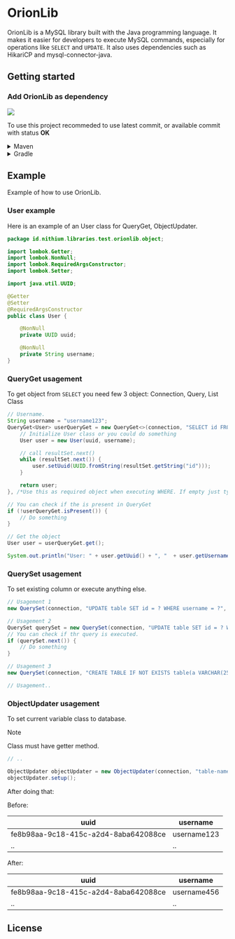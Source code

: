 # OrionLib

OrionLib is a MySQL library built with the Java programming language. It makes it easier for developers to execute MySQL commands, especially for operations like ``SELECT`` and ``UPDATE``. It also uses dependencies such as HikariCP and mysql-connector-java.

## Getting started

### Add OrionLib as dependency
[![](https://jitpack.io/v/NithiumDevelopment/OrionLib.svg)](https://jitpack.io/#NithiumDevelopment/OrionLib)

To use this project recommeded to use latest commit, or available commit with status **OK**

<details>
    <summary>Maven</summary>

```xml
<repositories>
    <repository>
        <id>jitpack.io</id>
        <url>https://jitpack.io</url>
    </repository>
</repositories>

<dependencies>
    <dependency>
        <groupId>com.github.NithiumDevelopment</groupId>
        <artifactId>OrionLib</artifactId>
        <version>VERSION</version>
    </dependency>
</dependencies>
```
</details>

<details>
	<summary>Gradle</summary>

```gradle
allprojects {
    repositories {
        ...
        maven { url 'https://jitpack.io' }
    }
}

dependencies {
    implementation 'com.github.ForestTechMC:ForestRedisAPI:VERSION'
}
```
</details>

## Example

Example of how to use OrionLib.

### User example

Here is an example of an User class for QueryGet, ObjectUpdater.

```java
package id.nithium.libraries.test.orionlib.object;

import lombok.Getter;
import lombok.NonNull;
import lombok.RequiredArgsConstructor;
import lombok.Setter;

import java.util.UUID;

@Getter
@Setter
@RequiredArgsConstructor
public class User {

    @NonNull
    private UUID uuid;

    @NonNull
    private String username;
}
```

### QueryGet usagement

To get object from ``SELECT`` you need few 3 object: Connection, Query, List Class

```java
// Username.
String username = "username123";
QueryGet<User> userQueryGet = new QueryGet<>(connection, "SELECT id FROM table WHERE username = ?", resultSet -> { // use ResultSet to do something, e.g: initialize the class.
    // Initialize User class or you could do something
    User user = new User(uuid, username);

    // call resultSet.next()
    while (resultSet.next()) {
        user.setUuid(UUID.fromString(resultSet.getString("id")));
    }

    return user;
}, /*Use this as required object when executing WHERE. If empty just type List.of()*/ List.of(username));

// You can check if the is present in QueryGet
if (!userQueryGet.isPresent()) {
    // Do something
}

// Get the object
User user = userQueryGet.get();

System.out.println("User: " + user.getUuid() + ", "  + user.getUsername());
```

### QuerySet usagement

To set existing column or execute anything else.

```java
// Usagement 1
new QuerySet(connection, "UPDATE table SET id = ? WHERE username = ?", List.of(uuid, username));

// Usagement 2
QuerySet querySet = new QuerySet(connection, "UPDATE table SET id = ? WHERE username = ?", List.of(uuid, username));
// You can check if thr query is executed.
if (querySet.next()) {
    // Do something
}

// Usagement 3
new QuerySet(connection, "CREATE TABLE IF NOT EXISTS table(a VARCHAR(255), PRIMARY KEY (a))", List.of());

// Usagement..
```

### ObjectUpdater usagement

To set current variable class to database.

> [!NOTE]
> Class must have getter method.

```java
// ..

ObjectUpdater objectUpdater = new ObjectUpdater(connection, "table-name", /*User class that has different variable from database*/ user);
objectUpdater.setup();
```

After doing that:

Before:

| uuid | username |
| --- | --- |
| fe8b98aa-9c18-415c-a2d4-8aba642088ce | username123 |
| .. | .. |

After:

| uuid | username |
| --- | --- |
| fe8b98aa-9c18-415c-a2d4-8aba642088ce | username456 | 
| .. | .. |

## License
